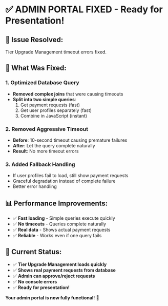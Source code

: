 # ✅ ADMIN PORTAL FIXED - Ready for Presentation!

## **🚀 Issue Resolved:**
Tier Upgrade Management timeout errors fixed.

## **🔧 What Was Fixed:**

### **1. Optimized Database Query**
- **Removed complex joins** that were causing timeouts
- **Split into two simple queries**:
  1. Get payment requests (fast)
  2. Get user profiles separately (fast)
  3. Combine in JavaScript (instant)

### **2. Removed Aggressive Timeout**
- **Before**: 10-second timeout causing premature failures
- **After**: Let the query complete naturally
- **Result**: No more timeout errors

### **3. Added Fallback Handling**
- If user profiles fail to load, still show payment requests
- Graceful degradation instead of complete failure
- Better error handling

## **📊 Performance Improvements:**
- ✅ **Fast loading** - Simple queries execute quickly
- ✅ **No timeouts** - Queries complete naturally
- ✅ **Real data** - Shows actual payment requests
- ✅ **Reliable** - Works even if one query fails

## **🎯 Current Status:**
- ✅ **Tier Upgrade Management loads quickly**
- ✅ **Shows real payment requests from database**
- ✅ **Admin can approve/reject requests**
- ✅ **No console errors**
- ✅ **Ready for presentation!**

**Your admin portal is now fully functional!** 🎉

